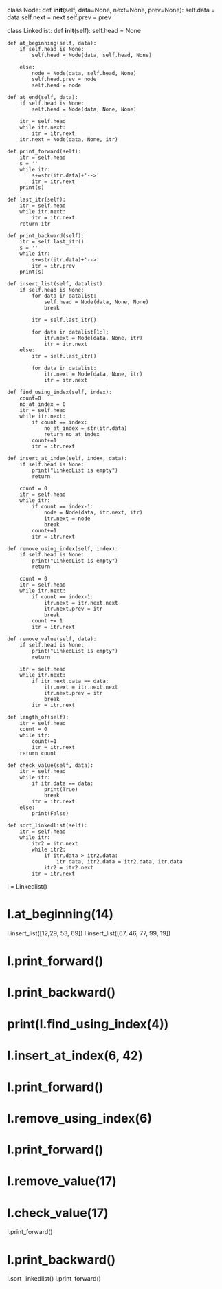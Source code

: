 class Node:
    def __init__(self, data=None, next=None, prev=None):
        self.data = data
        self.next = next
        self.prev = prev

class Linkedlist:
    def __init__(self):
        self.head = None

    def at_beginning(self, data):
        if self.head is None:
            self.head = Node(data, self.head, None)

        else:
            node = Node(data, self.head, None)
            self.head.prev = node
            self.head = node

    def at_end(self, data):
        if self.head is None:
            self.head = Node(data, None, None)

        itr = self.head
        while itr.next:
            itr = itr.next
        itr.next = Node(data, None, itr)

    def print_forward(self):
        itr = self.head
        s = ''
        while itr:
            s+=str(itr.data)+'-->'
            itr = itr.next
        print(s)

    def last_itr(self):
        itr = self.head
        while itr.next:
            itr = itr.next
        return itr
    
    def print_backward(self):
        itr = self.last_itr()
        s = ''
        while itr:
            s+=str(itr.data)+'-->'
            itr = itr.prev
        print(s)

    def insert_list(self, datalist):
        if self.head is None:
            for data in datalist:
                self.head = Node(data, None, None)
                break
        
            itr = self.last_itr()

            for data in datalist[1:]:
                itr.next = Node(data, None, itr)
                itr = itr.next
        else:
            itr = self.last_itr()

            for data in datalist:
                itr.next = Node(data, None, itr)
                itr = itr.next

    def find_using_index(self, index):
        count=0
        no_at_index = 0
        itr = self.head
        while itr.next:
            if count == index:
                no_at_index = str(itr.data)
                return no_at_index
            count+=1
            itr = itr.next

    def insert_at_index(self, index, data):
        if self.head is None:
            print("LinkedList is empty")
            return

        count = 0
        itr = self.head
        while itr:
            if count == index-1:
                node = Node(data, itr.next, itr)
                itr.next = node
                break
            count+=1
            itr = itr.next

    def remove_using_index(self, index):
        if self.head is None:
            print("LinkedList is empty")
            return
        
        count = 0
        itr = self.head
        while itr.next:
            if count == index-1:
                itr.next = itr.next.next
                itr.next.prev = itr
                break
            count += 1
            itr = itr.next

    def remove_value(self, data):
        if self.head is None:
            print("LinkedList is empty")
            return
        
        itr = self.head
        while itr.next:
            if itr.next.data == data:
                itr.next = itr.next.next
                itr.next.prev = itr
                break
            itr = itr.next

    def length_of(self):
        itr = self.head
        count = 0
        while itr:
            count+=1
            itr = itr.next
        return count
    
    def check_value(self, data):
        itr = self.head
        while itr:
            if itr.data == data:
                print(True)
                break
            itr = itr.next
        else:
            print(False)
    
    def sort_linkedlist(self):
        itr = self.head
        while itr:
            itr2 = itr.next
            while itr2:
                if itr.data > itr2.data:
                    itr.data, itr2.data = itr2.data, itr.data
                itr2 = itr2.next
            itr = itr.next

l = Linkedlist()
# l.at_beginning(14)
l.insert_list([12,29, 53, 69])
l.insert_list([67, 46, 77, 99, 19])
# l.print_forward()
# l.print_backward()
# print(l.find_using_index(4))
# l.insert_at_index(6, 42)
# l.print_forward()
# l.remove_using_index(6)
# l.print_forward()
# l.remove_value(17)
# l.check_value(17)
l.print_forward()
# l.print_backward()
l.sort_linkedlist()
l.print_forward()